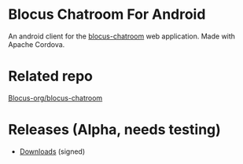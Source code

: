 # Blocus Chatroom For Android
An android client for the [blocus-chatroom](https://chatroom.blocus.ch) web application. Made with Apache Cordova.
# Related repo
[Blocus-org/blocus-chatroom](https://github.com/blocus.org/blocus.chatroom)
# Releases (Alpha, needs testing)
- [Downloads](https://github.com/blocus-org/blocus-chatroom-android/tags) (signed)
